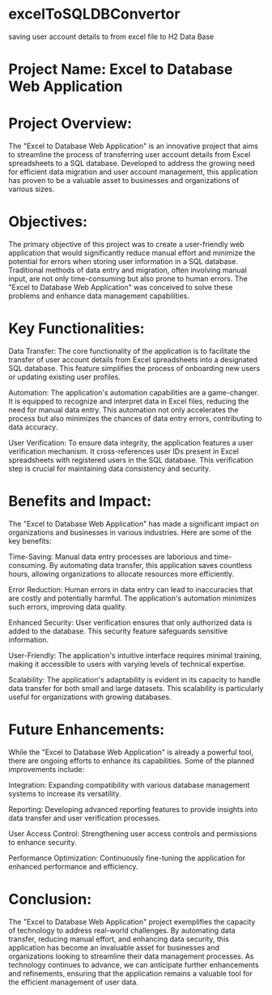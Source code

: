 # excelToSQLDBConvertor
saving user account details to from excel file to H2 Data Base

# Project Name: Excel to Database Web Application

# Project Overview:

The "Excel to Database Web Application" is an innovative project that aims to streamline the process of transferring user account details from Excel spreadsheets to a SQL database. Developed to address the growing need for efficient data migration and user account management, this application has proven to be a valuable asset to businesses and organizations of various sizes.

# Objectives:

The primary objective of this project was to create a user-friendly web application that would significantly reduce manual effort and minimize the potential for errors when storing user information in a SQL database. Traditional methods of data entry and migration, often involving manual input, are not only time-consuming but also prone to human errors. The "Excel to Database Web Application" was conceived to solve these problems and enhance data management capabilities.

# Key Functionalities:

Data Transfer: The core functionality of the application is to facilitate the transfer of user account details from Excel spreadsheets into a designated SQL database. This feature simplifies the process of onboarding new users or updating existing user profiles.

Automation: The application's automation capabilities are a game-changer. It is equipped to recognize and interpret data in Excel files, reducing the need for manual data entry. This automation not only accelerates the process but also minimizes the chances of data entry errors, contributing to data accuracy.

User Verification: To ensure data integrity, the application features a user verification mechanism. It cross-references user IDs present in Excel spreadsheets with registered users in the SQL database. This verification step is crucial for maintaining data consistency and security.

# Benefits and Impact:

The "Excel to Database Web Application" has made a significant impact on organizations and businesses in various industries. Here are some of the key benefits:

Time-Saving: Manual data entry processes are laborious and time-consuming. By automating data transfer, this application saves countless hours, allowing organizations to allocate resources more efficiently.

Error Reduction: Human errors in data entry can lead to inaccuracies that are costly and potentially harmful. The application's automation minimizes such errors, improving data quality.

Enhanced Security: User verification ensures that only authorized data is added to the database. This security feature safeguards sensitive information.

User-Friendly: The application's intuitive interface requires minimal training, making it accessible to users with varying levels of technical expertise.

Scalability: The application's adaptability is evident in its capacity to handle data transfer for both small and large datasets. This scalability is particularly useful for organizations with growing databases.

# Future Enhancements:

While the "Excel to Database Web Application" is already a powerful tool, there are ongoing efforts to enhance its capabilities. Some of the planned improvements include:

Integration: Expanding compatibility with various database management systems to increase its versatility.

Reporting: Developing advanced reporting features to provide insights into data transfer and user verification processes.

User Access Control: Strengthening user access controls and permissions to enhance security.

Performance Optimization: Continuously fine-tuning the application for enhanced performance and efficiency.

# Conclusion:

The "Excel to Database Web Application" project exemplifies the capacity of technology to address real-world challenges. By automating data transfer, reducing manual effort, and enhancing data security, this application has become an invaluable asset for businesses and organizations looking to streamline their data management processes. As technology continues to advance, we can anticipate further enhancements and refinements, ensuring that the application remains a valuable tool for the efficient management of user data.
